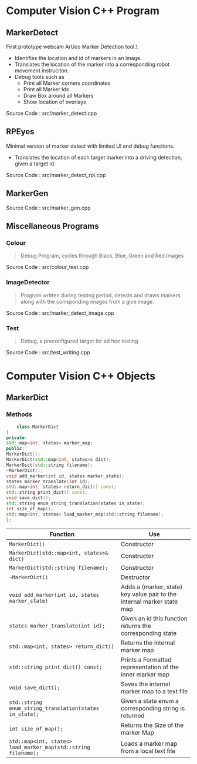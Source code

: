 # Computer Vision C++ Program

## MarkerDetect

First prototype webcam ArUco Marker Detection tool.\

- Identifies the location and id of markers in an image.
- Translates the location of the marker into a corresponding robot movement instruciton.
- Debug tools such as
    - Print all Marker corners coordinates
    - Print all Marker Ids
    - Draw Box around all Markers
    - Show location of overlays

Source Code : src/marker_detect.cpp

## RPEyes

Minimal version of marker detect with limited UI and debug functions.

- Translates the location of each target marker into a driving detection, given a target id.

Source Code : src/marker_detect_rpi.cpp

## MarkerGen

Source Code : src/marker_gen.cpp

## Miscellaneous Programs

### Colour

> Debug Program, cycles through Black, Blue, Green and Red Images

Source Code : src/colour_test.cpp

### ImageDetector

> Program written during testing period, detects and draws markers along with the corrsponding images from a give image.

Source Code : src/marker_detect_image.cpp

### Test

> Debug, a preconfigured target for ad hoc testing.

Source Code : src/test_writing.cpp

# Computer Vision C++ Objects

## MarkerDict

### Methods

```c++
    class MarkerDict
{
private:
std::map<int, states> marker_map;
public:
MarkerDict();
MarkerDict(std::map<int, states>& dict);
MarkerDict(std::string filename);
~MarkerDict();
void add_marker(int id, states marker_state);
states marker_translate(int id);
std::map<int, states> return_dict() const;
std::string print_dict() const;
void save_dict();
std::string enum_string_translation(states in_state);
int size_of_map();
std::map<int, states> load_marker_map(std::string filename);
};
```

| Function                                                        | Use                                                                    |
|-----------------------------------------------------------------|------------------------------------------------------------------------|
| `MarkerDict()`                                                  | Constructor                                                            |
| `MarkerDict(std::map<int, states>& dict)`                       | Constructor                                                            |
| `MarkerDict(std::string filename);`                             | Constructor                                                            |
| `~MarkerDict()`                                                 | Destructor                                                             |
| `void add_marker(int id, states marker_state)`                  | Adds a (marker, state) key value pair to the internal marker state map |
| `states marker_translate(int id);`                              | Given an id this function returns the corresponding state              |
| `std::map<int, states> return_dict()`                           | Returns the internal marker map                                        |
| `std::string print_dict() const;`                               | Prints a Formatted representation of the inner marker map              |
| 	`void save_dict();`                                            | Saves the internal marker map to a text file                           |
| 	`std::string enum_string_translation(states in_state);`        | Given a state enum a corresponding string is returned                  |
| 	`int size_of_map();`                                           | Returns the Size of the marker Map                                     |
| 	`std::map<int, states> load_marker_map(std::string filename);` | Loads a marker map from a local text file                              |     